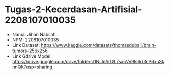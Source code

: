 # Tugas-2-Kecerdasan-Artifisial-2208107010035

- Nama: Jihan Nabilah
- NPM: 2208107010035
- Link Dataset: https://www.kaggle.com/datasets/thomasdubail/brain-tumors-256x256
- Link Gdrive Model: https://drive.google.com/drive/folders/1NiJeArOL7sx5Ve9Is6d3cP6xuSknnQIt?usp=sharing
